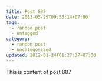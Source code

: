 ```yaml
---
title: Post 887
date: 2013-05-29T09:53:14+07:00
tags:
  - random post
  - untagged
category:
  - random post
  - uncategorized
updated: 2012-01-24T01:27:37+07:00
---
```

This is content of post 887